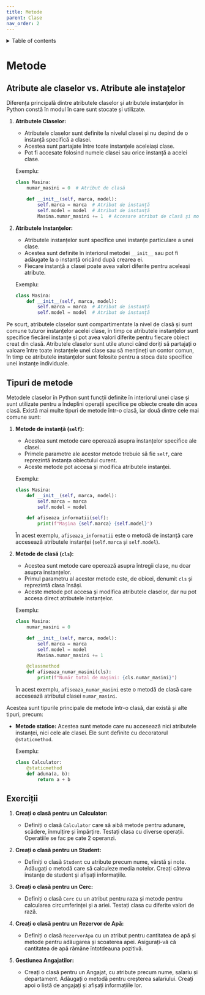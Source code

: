 ```yaml
---
title: Metode
parent: Clase
nav_order: 2
---
```


<details markdown="block">
  <summary>
    Table of contents
  </summary>
  {: .text-delta }
1. TOC
{:toc}
</details>

# Metode

## Atribute ale claselor vs. Atribute ale instațelor

Diferența principală dintre atributele claselor și atributele instanțelor în Python constă în modul în care sunt stocate și utilizate.

1. **Atributele Claselor:**
   - Atributele claselor sunt definite la nivelul clasei și nu depind de o instanță specifică a clasei.
   - Acestea sunt partajate între toate instanțele aceleiași clase.
   - Pot fi accesate folosind numele clasei sau orice instanță a acelei clase.

   Exemplu:
   ```python
   class Masina:
       numar_masini = 0  # Atribut de clasă

       def __init__(self, marca, model):
           self.marca = marca  # Atribut de instanță
           self.model = model  # Atribut de instanță
           Masina.numar_masini += 1  # Accesare atribut de clasă și modificare
   ```

2. **Atributele Instanțelor:**
   - Atributele instanțelor sunt specifice unei instanțe particulare a unei clase.
   - Acestea sunt definite în interiorul metodei `__init__` sau pot fi adăugate la o instanță oricând după crearea ei.
   - Fiecare instanță a clasei poate avea valori diferite pentru aceleași atribute.

   Exemplu:
   ```python
   class Masina:
       def __init__(self, marca, model):
           self.marca = marca  # Atribut de instanță
           self.model = model  # Atribut de instanță
   ```

Pe scurt, atributele claselor sunt compartimentate la nivel de clasă și sunt comune tuturor instanțelor acelei clase, în timp ce atributele instanțelor sunt specifice fiecărei instanțe și pot avea valori diferite pentru fiecare obiect creat din clasă. Atributele claselor sunt utile atunci când doriți să partajați o valoare între toate instanțele unei clase sau să mențineți un contor comun, în timp ce atributele instanțelor sunt folosite pentru a stoca date specifice unei instanțe individuale.

## Tipuri de metode

Metodele claselor în Python sunt funcții definite în interiorul unei clase și sunt utilizate pentru a îndeplini operații specifice pe obiecte create din acea clasă. Există mai multe tipuri de metode într-o clasă, iar două dintre cele mai comune sunt:

1. **Metode de instanță (`self`):**
   - Acestea sunt metode care operează asupra instanțelor specifice ale clasei.
   - Primele parametre ale acestor metode trebuie să fie `self`, care reprezintă instanța obiectului curent.
   - Aceste metode pot accesa și modifica atributele instanței.

   Exemplu:
   ```python
   class Masina:
       def __init__(self, marca, model):
           self.marca = marca
           self.model = model

       def afiseaza_informatii(self):
           print(f"Mașina {self.marca} {self.model}")
   ```

   În acest exemplu, `afiseaza_informatii` este o metodă de instanță care accesează atributele instanței (`self.marca` și `self.model`).

2. **Metode de clasă (`cls`):**
   - Acestea sunt metode care operează asupra întregii clase, nu doar asupra instanțelor.
   - Primul parametru al acestor metode este, de obicei, denumit `cls` și reprezintă clasa însăși.
   - Aceste metode pot accesa și modifica atributele claselor, dar nu pot accesa direct atributele instanțelor.

   Exemplu:
   ```python
   class Masina:
       numar_masini = 0

       def __init__(self, marca, model):
           self.marca = marca
           self.model = model
           Masina.numar_masini += 1

       @classmethod
       def afiseaza_numar_masini(cls):
           print(f"Număr total de mașini: {cls.numar_masini}")
   ```

   În acest exemplu, `afiseaza_numar_masini` este o metodă de clasă care accesează atributul clasei `numar_masini`.

Acestea sunt tipurile principale de metode într-o clasă, dar există și alte tipuri, precum:

- **Metode statice:** Acestea sunt metode care nu accesează nici atributele instanței, nici cele ale clasei. Ele sunt definite cu decoratorul `@staticmethod`.

  Exemplu:
  ```python
  class Calculator:
      @staticmethod
      def aduna(a, b):
          return a + b
  ```

## Exerciții

1. **Creați o clasă pentru un Calculator:**
   - Definiți o clasă `Calculator` care să aibă metode pentru adunare, scădere, înmulțire și împărțire. Testați clasa cu diverse operații. Operatiile se fac pe cate 2 operanzi.

2. **Creați o clasă pentru un Student:**
   - Definiți o clasă `Student` cu atribute precum nume, vârstă și note. Adăugați o metodă care să calculeze media notelor. Creați câteva instanțe de student și afișați informațiile.

3. **Creați o clasă pentru un Cerc:**
   - Definiți o clasă `Cerc` cu un atribut pentru raza și metode pentru calcularea circumferinței și a ariei. Testați clasa cu diferite valori de rază.

4. **Creați o clasă pentru un Rezervor de Apă:**
   - Definiți o clasă `RezervorApa` cu un atribut pentru cantitatea de apă și metode pentru adăugarea și scoaterea apei. Asigurați-vă că cantitatea de apă rămâne întotdeauna pozitivă.

5. **Gestiunea Angajatilor:**
   - Creați o clasă pentru un Angajat, cu atribute precum nume, salariu și departament. Adăugați o metodă pentru creșterea salariului. Creați apoi o listă de angajați și afișați informațiile lor.

